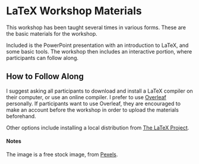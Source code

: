 # LaTeX Workshop Materials


This workshop has been taught several times in various forms. These are the basic materials for the workshop. 

Included is the PowerPoint presentation with an introduction to LaTeX, and some basic tools. The workshop then includes an interactive portion, where participants can follow along. 

## How to Follow Along

I suggest asking all participants to download and install a LaTeX compiler on their computer, or use an online compiler. I prefer to use [Overleaf](https://www.overleaf.com) personally. If participants want to use Overleaf, they are encouraged to make an account before the workshop in order to upload the materials beforehand. 

Other options include installing a local distribution from [The LaTeX Project](https://www.latex-project.org/get/#tex-distributions). 


#### Notes
The image is a free stock image, from [Pexels](https://www.pexels.com).

